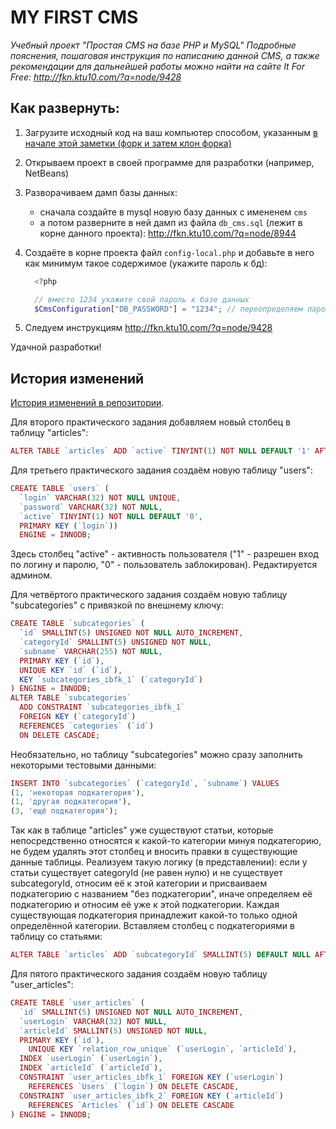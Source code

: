 # MY FIRST CMS

*Учебный проект "Простая CMS на базе PHP и MySQL" Подробные пояснения, пошаговая инструкция по написанию данной CMS, а также рекомендации для дальнейшей работы можно найти на сайте It For Free: http://fkn.ktu10.com/?q=node/9428*

## Как развернуть:

   1) Загрузите исходный код на ваш компьютер способом, указанным [в начале этой заметки (форк и затем клон форка)](http://fkn.ktu10.com/?q=node/9428)

   2) Открываем проект в своей программе для разработки (например, NetBeans)

   3) Разворачиваем дамп базы данных:
        - сначала создайте в mysql новую базу данных с имененем `cms`
        - а потом разверните в ней дамп из файла `db_cms.sql` (лежит в корне данного проекта): http://fkn.ktu10.com/?q=node/8944

   4) Создаёте в корне проекта файл `config-local.php` и добавьте в него как минимум такое содержимое (укажите пароль к бд):
      ```php
        <?php

        // вместо 1234 укажите свой пароль к базе данных
        $CmsConfiguration["DB_PASSWORD"] = "1234"; // переопределяем пароль к базе данных
       ```

   5) Следуем инструкциям http://fkn.ktu10.com/?q=node/9428
    

Удачной разработки!

## История изменений

 [История изменений в репозитории](CHANGELOG.md).


Для второго практического задания добавляем новый столбец в таблицу "articles":
```php
ALTER TABLE `articles` ADD `active` TINYINT(1) NOT NULL DEFAULT '1' AFTER `content`;
```


Для третьего практического задания создаём новую таблицу "users":
```php
CREATE TABLE `users` (
  `login` VARCHAR(32) NOT NULL UNIQUE,
  `password` VARCHAR(32) NOT NULL,
  `active` TINYINT(1) NOT NULL DEFAULT '0',
  PRIMARY KEY (`login`))
  ENGINE = INNODB;
```
Здесь столбец "active" - активность пользователя ("1" - разрешен вход по логину и паролю, "0" - пользователь заблокирован). Редактируется админом.


Для четвёртого практического задания создаём новую таблицу "subcategories" с привязкой по внешнему ключу:
```php
CREATE TABLE `subcategories` (
  `id` SMALLINT(5) UNSIGNED NOT NULL AUTO_INCREMENT,
  `categoryId` SMALLINT(5) UNSIGNED NOT NULL, 
  `subname` VARCHAR(255) NOT NULL, 
  PRIMARY KEY (`id`),
  UNIQUE KEY `id` (`id`),
  KEY `subcategories_ibfk_1` (`categoryId`)
) ENGINE = INNODB;
ALTER TABLE `subcategories`
  ADD CONSTRAINT `subcategories_ibfk_1`
  FOREIGN KEY (`categoryId`)
  REFERENCES `categories` (`id`)
  ON DELETE CASCADE;
```

Необязательно, но таблицу "subcategories" можно сразу заполнить некоторыми тестовыми данными:
```php
INSERT INTO `subcategories` (`categoryId`, `subname`) VALUES
(1, 'некоторая подкатегория'),
(1, 'другая подкатегория'),
(3, 'ещё подкатегория');
```

Так как в таблице "articles" уже существуют статьи, которые непосредственно относятся к какой-то категории минуя подкатегорию, не будем удалять этот столбец и вносить правки в существующие данные таблицы. Реализуем такую логику (в представлении): если у статьи существует categoryId (не равен нулю) и не существует subcategoryId, относим её к этой категории и присваиваем подкатегорию с названием "без подкатегории", иначе определяем её подкатегорию и относим её уже к этой подкатегории. Каждая существующая подкатегория принадлежит какой-то только одной определённой категории.
Вставляем столбец с подкатегориями в таблицу со статьями:
```php
ALTER TABLE `articles` ADD `subcategoryId` SMALLINT(5) DEFAULT NULL AFTER `categoryId`;
```


Для пятого практического задания создаём новую таблицу "user_articles":
```php
CREATE TABLE `user_articles` (
  `id` SMALLINT(5) UNSIGNED NOT NULL AUTO_INCREMENT,
  `userLogin` VARCHAR(32) NOT NULL,
  `articleId` SMALLINT(5) UNSIGNED NOT NULL, 
  PRIMARY KEY (`id`),
    UNIQUE KEY `relation_row_unique` (`userLogin`, `articleId`),
  INDEX `userLogin` (`userLogin`),
  INDEX `articleId` (`articleId`),
  CONSTRAINT `user_articles_ibfk_1` FOREIGN KEY (`userLogin`) 
    REFERENCES `Users` (`login`) ON DELETE CASCADE,
  CONSTRAINT `user_articles_ibfk_2` FOREIGN KEY (`articleId`) 
    REFERENCES `Articles` (`id`) ON DELETE CASCADE
) ENGINE = INNODB;
```
